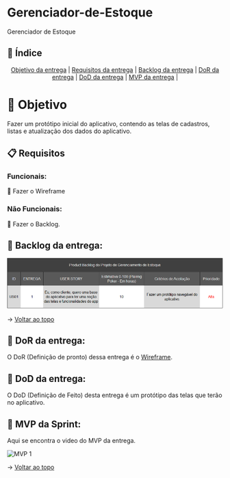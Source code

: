 <span id="topo"></span>

# Gerenciador-de-Estoque
Gerenciador de Estoque

## :mag_right: Índice
<p align='center'>
    <a href="#objetivo">Objetivo da entrega</a> | 
    <a href="#requisitos">Requisitos da entrega</a> | 
    <a href="#backlog">Backlog da entrega</a> |
    <a href="#dor">DoR da entrega</a> |
    <a href="#dod">DoD da entrega</a> |
    <a href="#mvp">MVP da entrega</a> |
</p>

<span id='objetivo'></span>

# 🎯 Objetivo
Fazer um protótipo inicial do aplicativo, contendo as telas de cadastros, listas e atualização dos dados do aplicativo.

<span id='requisitos'></span>

## :clipboard: Requisitos

### Funcionais:

:pushpin: Fazer o Wireframe


### Não Funcionais:

:pushpin: Fazer o Backlog.

<span id='backlog'></span>

<h2>📑 Backlog da entrega: </h2>


<img src="https://github.com/BrunoSerpa/Gerenciador-de-Estoque/blob/Entrega-1/doc/assets/Entrega1.png" width="750px">

→ [Voltar ao topo](#topo)

<span id='dor'></span>

<h2>📑 DoR da entrega: </h2>

O DoR (Definição de pronto) dessa entrega é o [Wireframe](./doc/wireframe.pdf).

<span id='dod'></span>

<h2>📑 DoD da entrega: </h2>

O DoD (Definição de Feito) desta entrega é um protótipo das telas que terão no aplicativo.

<span id='mvp'></span>

<h2>📑 MVP da Sprint: </h2>

Aqui se encontra o video do MVP da entrega.

![MVP 1](https://github.com/user-attachments/assets/29a7a621-0db3-4317-a284-226f756cc42c)

→ [Voltar ao topo](#topo)
